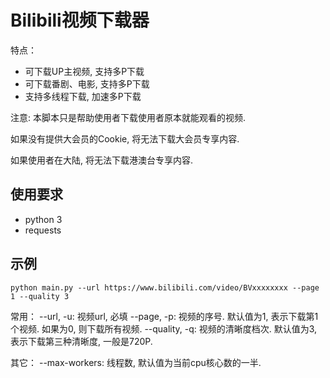 # Bilibili视频下载器

特点：

- 可下载UP主视频, 支持多P下载
- 可下载番剧、电影, 支持多P下载
- 支持多线程下载, 加速多P下载

注意: 本脚本只是帮助使用者下载使用者原本就能观看的视频. 

如果没有提供大会员的Cookie, 将无法下载大会员专享内容.

如果使用者在大陆, 将无法下载港澳台专享内容.

## 使用要求

- python 3
- requests

## 示例

```
python main.py --url https://www.bilibili.com/video/BVxxxxxxxx --page 1 --quality 3
```
常用：
--url, -u: 视频url, 必填
--page, -p: 视频的序号. 默认值为1, 表示下载第1个视频. 如果为0, 则下载所有视频.
--quality, -q: 视频的清晰度档次. 默认值为3, 表示下载第三种清晰度, 一般是720P.

其它：
--max-workers: 线程数, 默认值为当前cpu核心数的一半.
